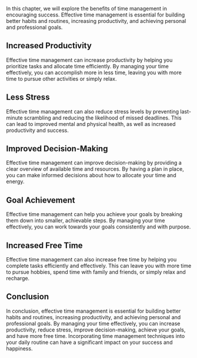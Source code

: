 
In this chapter, we will explore the benefits of time management in encouraging success. Effective time management is essential for building better habits and routines, increasing productivity, and achieving personal and professional goals.

Increased Productivity
----------------------

Effective time management can increase productivity by helping you prioritize tasks and allocate time efficiently. By managing your time effectively, you can accomplish more in less time, leaving you with more time to pursue other activities or simply relax.

Less Stress
-----------

Effective time management can also reduce stress levels by preventing last-minute scrambling and reducing the likelihood of missed deadlines. This can lead to improved mental and physical health, as well as increased productivity and success.

Improved Decision-Making
------------------------

Effective time management can improve decision-making by providing a clear overview of available time and resources. By having a plan in place, you can make informed decisions about how to allocate your time and energy.

Goal Achievement
----------------

Effective time management can help you achieve your goals by breaking them down into smaller, achievable steps. By managing your time effectively, you can work towards your goals consistently and with purpose.

Increased Free Time
-------------------

Effective time management can also increase free time by helping you complete tasks efficiently and effectively. This can leave you with more time to pursue hobbies, spend time with family and friends, or simply relax and recharge.

Conclusion
----------

In conclusion, effective time management is essential for building better habits and routines, increasing productivity, and achieving personal and professional goals. By managing your time effectively, you can increase productivity, reduce stress, improve decision-making, achieve your goals, and have more free time. Incorporating time management techniques into your daily routine can have a significant impact on your success and happiness.
